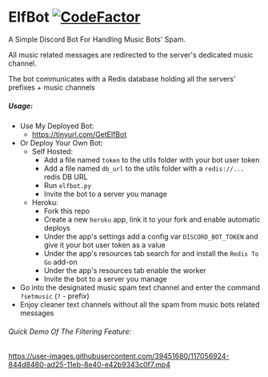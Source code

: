 # ElfBot [![CodeFactor](https://www.codefactor.io/repository/github/elfein7night/elfbot/badge)](https://www.codefactor.io/repository/github/elfein7night/elfbot)
A Simple Discord Bot For Handling Music Bots' Spam.

All music related messages are redirected to the server's dedicated music channel.

The bot communicates with a Redis database holding all the servers' prefixes + music channels

##### Usage:
  - Use My Deployed Bot:
    - https://tinyurl.com/GetElfBot
  - Or Deploy Your Own Bot:
    - Self Hosted:
      - Add a file named ```token``` to the utils folder with your bot user token
      - Add a file named ```db_url``` to the utils folder with a ```redis://...``` redis DB URL
      - Run ```elfbot.py```
      - Invite the bot to a server you manage
    - Heroku:
      - Fork this repo
      - Create a new ```heroku``` app, link it to your fork and enable automatic deploys
      - Under the app's settings add a config var ```DISCORD_BOT_TOKEN``` and give it your bot user token as a value
      - Under the app's resources tab search for and install the ```Redis To Go``` add-on
      - Under the app's resources tab enable the worker
      - Invite the bot to a server you manage
  - Go into the designated music spam text channel and enter the command ```?setmusic``` (```?``` - prefix)
  - Enjoy cleaner text channels without all the spam from music bots related messages


###### Quick Demo Of The Filtering Feature:
https://user-images.githubusercontent.com/39451680/117056924-844d8480-ad25-11eb-8e40-e42b9343c0f7.mp4






